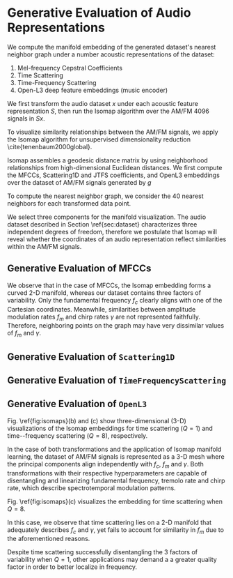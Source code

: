 Generative Evaluation of Audio Representations
==============================================
We compute the manifold embedding of the generated dataset's nearest neighbor graph under a number acoustic representations of the dataset:

1. Mel-frequency Cepstral Coefficients
2. Time Scattering
3. Time-Frequency Scattering
4. Open-L3 deep feature embeddings (music encoder)

We first transform the audio dataset $x$ under each acoustic feature representation $S$, then run the Isomap algorithm over the AM/FM 4096 signals in $Sx$.

To visualize similarity relationships between the AM/FM signals, we apply the Isomap algorithm for unsupervised dimensionality reduction \cite{tenenbaum2000global}.

Isomap assembles a geodesic distance matrix by using neighborhood relationships from high-dimensional Euclidean distances. We first compute the MFCCs, Scattering1D and JTFS coefficients, and OpenL3 embeddings over the dataset of AM/FM signals generated by $g$

To compute the nearest neighbor graph, we consider the 40 nearest neighbors for each transformed data point.

We select three components for the manifold visualization. The audio dataset described in Section \ref{sec:dataset} characterizes three independent degrees of freedom, therefore we postulate that Isomap will reveal whether the coordinates of an audio representation reflect similarities within the AM/FM signals. 

Generative Evaluation of MFCCs
------------------------------

We observe that in the case of MFCCs, the Isomap embedding forms a curved 2-D manifold, whereas our dataset contains three factors of variability.
Only the fundamental frequency $f_c$ clearly aligns with one of the Cartesian coordinates. Meanwhile, similarities between amplitude modulation rates $f_{m}$ and chirp rates $\gamma$ are not represented faithfully. Therefore, neighboring points on the graph may have very dissimilar values of $f_m$ and $\gamma$. 

Generative Evaluation of `Scattering1D`
---------------------------------------

Generative Evaluation of `TimeFrequencyScattering`
-----------------------------------------------------

Generative Evaluation of `OpenL3`
-----------------------------------------------------

Fig. \ref{fig:isomaps}(b) and (c) show three-dimensional (3-D) visualizations of the Isomap embeddings for time scattering ($Q=1$) and time--frequency scattering ($Q=8$), respectively. 

In the case of both transformations and the application of Isomap manifold learning, the dataset of AM/FM signals is represented as a 3-D mesh where the principal components align independently with $f_c$, $f_m$ and $\gamma$. Both transformations with their respective hyperparameters are capable of disentangling and linearizing fundamental frequency, tremolo rate and chirp rate, which describe spectrotemporal modulation patterns. 

Fig. \ref{fig:isomaps}(c) visualizes the embedding for time scattering when $Q = 8$. 

In this case, we observe that time scattering lies on a 2-D manifold that adequately describes $f_c$ and $\gamma$, yet fails to account for similarity in $f_m$ due to the aforementioned reasons. 

Despite time scattering successfully disentangling the 3 factors of variability when $Q = 1$, other applications may demand a a greater quality factor in order to better localize in frequency.
